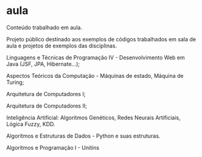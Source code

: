 aula
====

Conteúdo trabalhado em aula.

Projeto público destinado aos exemplos de códigos trabalhados em sala de aula e projetos de exemplos das disciplinas.

Linguagens e Técnicas de Programação IV - Desenvolvimento Web em Java (JSF, JPA, Hibernate...);

Aspectos Teóricos da Computação - Máquinas de estado, Máquina de Turing;

Arquitetura de Computadores I;

Arquitetura de Computadores II;

Inteligência Artificial: Algoritmos Genéticos, Redes Neurais Artificiais, Lógica Fuzzy, KDD.

Algoritmos e Estruturas de Dados - Python e suas estruturas.

Algoritmos e Programação I - Unitins
